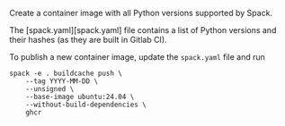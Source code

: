 Create a container image with all Python versions supported by Spack.

The [spack.yaml][spack.yaml] file contains a list of Python versions and their hashes (as they are built in Gitlab CI).

To publish a new container image, update the `spack.yaml` file and run

```console
spack -e . buildcache push \
    --tag YYYY-MM-DD \
    --unsigned \
    --base-image ubuntu:24.04 \
    --without-build-dependencies \
    ghcr
```

